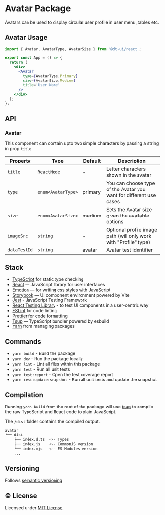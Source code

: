 # Avatar Package

Avatars can be used to display circular user profile in user menu, tables etc.

## Avatar Usage

```jsx
import { Avatar, AvatarType, AvatarSize } from '@dt-ui/react';

export const App = () => {
  return (
    <div>
      <Avatar
        type={AvatarType.Primary}
        size={AvatarSize.Medium}
        title='User Name'
      />
    </div>
  );
};
```

## API

### Avatar

This component can contain upto two simple characters by passing a string in prop `title`

| Property     | Type               | Default | Description                                                        |
| ------------ | ------------------ | ------- | ------------------------------------------------------------------ |
| `title`      | `ReactNode`        | -       | Letter characters shown in the avatar                              |
| `type`       | `enum<AvatarType>` | primary | You can choose type of the Avatar you want for different use cases |
| `size`       | `enum<AvatarSize>` | medium  | Sets the Avatar size given the available options                   |
| `imageSrc`   | `string`           | -       | Optional profile image path (will only work with "Profile" type)   |
| `dataTestId` | `string`           | avatar  | Avatar test identifier                                             |

## Stack

- [TypeScript](https://www.typescriptlang.org/) for static type checking
- [React](https://reactjs.org/) — JavaScript library for user interfaces
- [Emotion](https://emotion.sh/docs/introduction) — for writing css styles with JavaScript
- [Storybook](https://storybook.js.org/) — UI component environment powered by Vite
- [Jest](https://jestjs.io/) - JavaScript Testing Framework
- [React Testing Library](https://testing-library.com/) - to test UI components in a user-centric way
- [ESLint](https://eslint.org/) for code linting
- [Prettier](https://prettier.io) for code formatting
- [Tsup](https://github.com/egoist/tsup) — TypeScript bundler powered by esbuild
- [Yarn](https://yarnpkg.com/) from managing packages

## Commands

- `yarn build` - Build the package
- `yarn dev` - Run the package locally
- `yarn lint` - Lint all files within this package
- `yarn test` - Run all unit tests
- `yarn test:report` - Open the test coverage report
- `yarn test:update:snapshot` - Run all unit tests and update the snapshot

## Compilation

Running `yarn build` from the root of the package will use [tsup](https://tsup.egoist.dev/) to compile the raw TypeScript and React code to plain JavaScript.

The `/dist` folder contains the compiled output.

```bash
avatar
└── dist
    ├── index.d.ts  <-- Types
    ├── index.js    <-- CommonJS version
    └── index.mjs   <-- ES Modules version
    ...
```

## Versioning

Follows [semantic versioning](https://semver.org/)

## &copy; License

Licensed under [MIT License](LICENSE.md)
